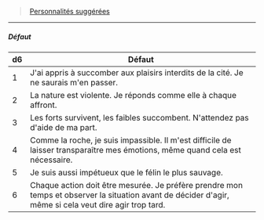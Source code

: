 ﻿---
!PersonalityDefectItem
Table: >+
  |d6|Défaut|

  |---|---|

  |1|J'ai appris à succomber aux plaisirs interdits de <!--br-->la cité. Je ne saurais m'en passer.|

  |2|La nature est violente. Je réponds comme elle à <!--br-->chaque affront.|

  |3|Les forts survivent, les faibles succombent. <!--br-->N'attendez pas d'aide de ma part.|

  |4|Comme la roche, je suis impassible. Il m'est <!--br-->difficile de laisser transparaître mes émotions, <!--br-->même quand cela est nécessaire.|

  |5|Je suis aussi impétueux que le félin le plus <!--br-->sauvage.|

  |6|Chaque action doit être mesurée. Je préfère <!--br-->prendre mon temps et observer la situation <!--br-->avant de décider d'agir, même si cela veut dire <!--br-->agir trop tard.|

Id: background_primitif_hd.md#défaut
ParentLink: background_primitif_hd.md#personnalités-suggérées
Name: Défaut
ParentName: Personnalités suggérées
NameLevel: 5
Attributes: {}
---
> [Personnalités suggérées](hd_background_primitif_personnalites_suggerees.md)

---

##### Défaut

|d6|Défaut|
|---|---|
|1|J'ai appris à succomber aux plaisirs interdits de la cité. Je ne saurais m'en passer.|
|2|La nature est violente. Je réponds comme elle à chaque affront.|
|3|Les forts survivent, les faibles succombent. N'attendez pas d'aide de ma part.|
|4|Comme la roche, je suis impassible. Il m'est difficile de laisser transparaître mes émotions, même quand cela est nécessaire.|
|5|Je suis aussi impétueux que le félin le plus sauvage.|
|6|Chaque action doit être mesurée. Je préfère prendre mon temps et observer la situation avant de décider d'agir, même si cela veut dire agir trop tard.|

